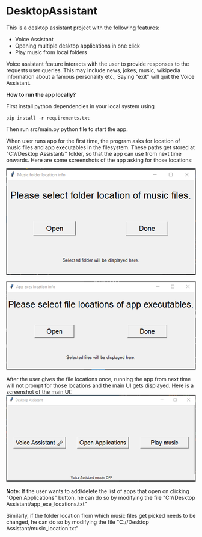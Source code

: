# DesktopAssistant

This is a desktop assistant project with the following features:
- Voice Assistant
- Opening multiple desktop applications in one click
- Play music from local folders

Voice assistant feature interacts with the user to provide responses to the requests user queries. This may include news, jokes, music, wikipedia information about a famous personality etc., Saying "exit" will quit the Voice Assistant.


**How to run the app locally?**

First install python dependencies in your local system using
```
pip install -r requirements.txt
```
Then run src/main.py python file to start the app.

When user runs app for the first time, the program asks for location of music files and app executables in the filesystem. These paths get stored at "C://Desktop Assistant/" folder, so that the app can use from next time onwards.
Here are some screenshots of the app asking for those locations:

![app](./assets/music_location.png)

![app](./assets/app_exes.png)


After the user gives the file locations once, running the app from next time will not prompt for those locations and the main UI gets displayed. 
Here is a screenshot of the main UI:
![app](./assets/app.png)


**Note:**
If the user wants to add/delete the list of apps that open on clicking "Open Applications" button, he can do so by modifying the file "C://Desktop Assistant/app_exe_locations.txt"

Similarly, if the folder location from which music files get picked needs to be changed, he can do so by modifying the file "C://Desktop Assistant/music_location.txt"


